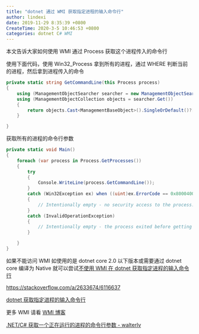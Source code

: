 ```yaml
---
title: "dotnet 通过 WMI 获取指定进程的输入命令行"
author: lindexi
date: 2019-11-29 8:35:39 +0800
CreateTime: 2020-3-5 10:46:53 +0800
categories: dotnet C# WMI
---
```


本文告诉大家如何使用 WMI 通过 Process 获取这个进程传入的命令行

<!--more-->


<!-- 标签：dotnet,C#,WMI -->

使用下面代码，使用 Win32_Process 拿到所有的进程，通过 WHERE 判断当前的进程，然后拿到进程传入的命令

```csharp
private static string GetCommandLine(this Process process)
{
    using (ManagementObjectSearcher searcher = new ManagementObjectSearcher("SELECT CommandLine FROM Win32_Process WHERE ProcessId = " + process.Id))
    using (ManagementObjectCollection objects = searcher.Get())
    {
        return objects.Cast<ManagementBaseObject>().SingleOrDefault()?["CommandLine"]?.ToString();
    }

}
```

获取所有的进程的命令行参数

```csharp
private static void Main()
{
    foreach (var process in Process.GetProcesses())
    {
        try
        {
            Console.WriteLine(process.GetCommandLine());
        }
        catch (Win32Exception ex) when ((uint)ex.ErrorCode == 0x80004005)
        {
            // Intentionally empty - no security access to the process.
        }
        catch (InvalidOperationException)
        {
            // Intentionally empty - the process exited before getting details.
        }

    }
}
```

如果不能访问 WMI 如使用的是 dotnet core 2.0 以下版本或需要通过 dotnet core 编译为 Native 就可以尝试[不使用 WMI 在 dotnet 获取指定进程的输入命令行](https://blog.lindexi.com/post/dotnet-%E8%8E%B7%E5%8F%96%E6%8C%87%E5%AE%9A%E8%BF%9B%E7%A8%8B%E7%9A%84%E8%BE%93%E5%85%A5%E5%91%BD%E4%BB%A4%E8%A1%8C.html )

https://stackoverflow.com/a/2633674/6116637

[dotnet 获取指定进程的输入命令行](https://blog.lindexi.com/post/dotnet-%E8%8E%B7%E5%8F%96%E6%8C%87%E5%AE%9A%E8%BF%9B%E7%A8%8B%E7%9A%84%E8%BE%93%E5%85%A5%E5%91%BD%E4%BB%A4%E8%A1%8C.html )

更多 WMI 请看 [WMI 博客](https://blog.lindexi.com/categories.html#wmi)

[.NET/C# 获取一个正在运行的进程的命令行参数 - walterlv](https://walterlv.com/post/get-command-line-for-a-running-process.html )

